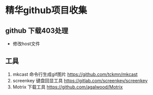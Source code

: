 # 精华github项目收集
## github 下载403处理
- 修改host文件
## 工具
1. mkcast 命令行生成gif图片 https://github.com/tckmn/mkcast
2. screenkey 键盘回显工具 https://gitlab.com/screenkey/screenkey
3. Motrix 下载工具 https://github.com/agalwood/Motrix

